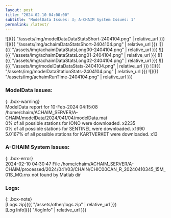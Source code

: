 ```yaml
---
layout: post
title: "2024-02-10 04:00:00"
subtitle: "ModelData Issues: 3; A-CHAIM System Issues: 1"
permalink: /latest/
---
```


![]({{ "/assets/img/modelDataDataStatsShort-2404104.png" | relative_url }})
![]({{ "/assets/img/achaimDataStatsShort-2404104.png" | relative_url }})
![]({{ "/assets/img/achaimDataStatsLong00-2404104.png" | relative_url }})
![]({{ "/assets/img/achaimDataStatsLong01-2404104.png" | relative_url }})
![]({{ "/assets/img/achaimDataStatsLong02-2404104.png" | relative_url }})
![]({{ "/assets/img/modelDataDataStats-2404104.png" | relative_url }})
![]({{ "/assets/img/modelDataStationStats-2404104.png" | relative_url }})
![]({{ "/assets/img/achaimRunTime-2404104.png" | relative_url }})


### ModelData Issues:  
  
{: .box-warning}  
 ModelData report for 10-Feb-2024 04:15:08   
 /home/chaim/ACHAIM_SERVER/A-CHAIM/modelData/2024/041/04/modelData.mat   
 0% of all possible stations for IONO were downloaded. x2235   
 0% of all possible stations for SENTINEL were downloaded. x1690   
 5.0167% of all possible stations for KARTVERKET were downloaded. x13   
  
### A-CHAIM System Issues:  
  
{: .box-error}  
2024-02-10 04:30:47 File /home/chaim/ACHAIM_SERVER/A-CHAIM/processed/2024/041/03/CHAIN/CHIC00CAN_R_20240410345_15M_01S_MO.rnx not found by Matlab dir  

### Logs:  
  
{: .box-note}  
[Logs.zip]({{ "/assets/other/logs.zip" | relative_url }})  
[Log Info]({{ "/logInfo" | relative_url }})  
